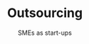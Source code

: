 ---
title: Outsourcing
subtitle: SMEs as start-ups
description: Continuous innovation is a <b> key factor of success </b> in an increasingly mobile economy. Companies that give Boot-Start their innovation benefit from IT expertise and team agility to regularly build <b> prototypes and MVP </ b> (Minimum Valuable Product) to test internal ideas and enable employees to take the lead on new projects.
category: presentation
subcategory: pme
layout: presentation
pic: /img/show/innovation-pme-digital.jpg
text-left: yes
sort: 3
---